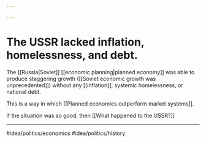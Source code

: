 ```yaml
---

---
```

# The USSR lacked inflation, homelessness, and debt. 
The [[Russia|Soviet]] [[economic planning|planned economy]] was able to produce staggering growth ([[Soviet economic growth was unprecedented]]) without any [[inflation]], systemic homelessness, or national debt. 

This is a way in which [[Planned economies outperform market systems]]. 

If the situation was so good, then [[What happened to the USSR?]]

---
#idea/politics/economics 
#idea/politics/history 